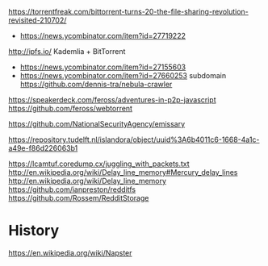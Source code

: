 https://torrentfreak.com/bittorrent-turns-20-the-file-sharing-revolution-revisited-210702/
* https://news.ycombinator.com/item?id=27719222

http://ipfs.io/ Kademlia + BitTorrent
* https://news.ycombinator.com/item?id=27155603
* https://news.ycombinator.com/item?id=27660253 subdomain
  https://github.com/dennis-tra/nebula-crawler

https://speakerdeck.com/feross/adventures-in-p2p-javascript
https://github.com/feross/webtorrent

https://github.com/NationalSecurityAgency/emissary

https://repository.tudelft.nl/islandora/object/uuid%3A6b4011c6-1668-4a1c-a49e-f86d226063b1

https://lcamtuf.coredump.cx/juggling_with_packets.txt
http://en.wikipedia.org/wiki/Delay_line_memory#Mercury_delay_lines
http://en.wikipedia.org/wiki/Delay_line_memory
https://github.com/ianpreston/redditfs
https://github.com/Rossem/RedditStorage

# History
https://en.wikipedia.org/wiki/Napster

